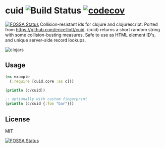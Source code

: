 # cuid ![Build Status](https://circleci.com/gh/hden/cuid.svg?&style=shield&circle-token=67b78d410994ee5e3274458e1ddf7d1032cb7d5b) [![codecov](https://codecov.io/gh/hden/cuid/branch/master/graph/badge.svg)](https://codecov.io/gh/hden/cuid)
[![FOSSA Status](https://app.fossa.io/api/projects/git%2Bgithub.com%2Fhden%2Fcuid.svg?type=shield)](https://app.fossa.io/projects/git%2Bgithub.com%2Fhden%2Fcuid?ref=badge_shield)
Collision-resistant ids for clojure and clojurescript.
Ported from https://github.com/ericelliott/cuid.
(cuid) returns a short random string with some collision-busting measures.
Safe to use as HTML element ID's, and unique server-side record lookups.

![clojars](https://clojars.org/cuid/latest-version.svg)

## Usage

```clj
(ns example
  (:require [cuid.core :as c]))

(println (c/cuid))

;; optionally with custom fingerprint
(println (c/cuid {:foo "bar"}))
```

## License
MIT


[![FOSSA Status](https://app.fossa.io/api/projects/git%2Bgithub.com%2Fhden%2Fcuid.svg?type=large)](https://app.fossa.io/projects/git%2Bgithub.com%2Fhden%2Fcuid?ref=badge_large)